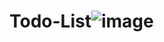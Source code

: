 # Todo-List![image](https://user-images.githubusercontent.com/56118583/190872409-87a5abbe-9b67-4c9a-bb44-4704cdbf8049.png)
